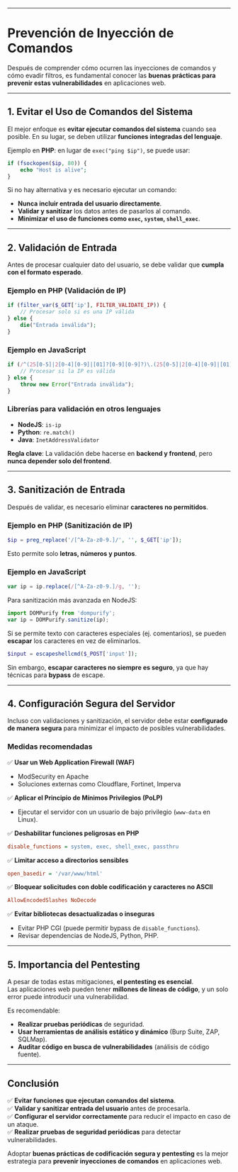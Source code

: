 
---
# **Prevención de Inyección de Comandos**

Después de comprender cómo ocurren las inyecciones de comandos y cómo evadir filtros, es fundamental conocer las **buenas prácticas para prevenir estas vulnerabilidades** en aplicaciones web.

---

## **1. Evitar el Uso de Comandos del Sistema**

El mejor enfoque es **evitar ejecutar comandos del sistema** cuando sea posible. En su lugar, se deben utilizar **funciones integradas del lenguaje**.

Ejemplo en **PHP**: en lugar de `exec("ping $ip")`, se puede usar:

```php
if (fsockopen($ip, 80)) {
    echo "Host is alive";
}
```

Si no hay alternativa y es necesario ejecutar un comando:

- **Nunca incluir entrada del usuario directamente**.
- **Validar y sanitizar** los datos antes de pasarlos al comando.
- **Minimizar el uso de funciones como `exec`, `system`, `shell_exec`**.

---

## **2. Validación de Entrada**

Antes de procesar cualquier dato del usuario, se debe validar que **cumpla con el formato esperado**.

### **Ejemplo en PHP (Validación de IP)**

```php
if (filter_var($_GET['ip'], FILTER_VALIDATE_IP)) {
    // Procesar solo si es una IP válida
} else {
    die("Entrada inválida");
}
```

### **Ejemplo en JavaScript**

```javascript
if (/^(25[0-5]|2[0-4][0-9]|[01]?[0-9][0-9]?)\.(25[0-5]|2[0-4][0-9]|[01]?[0-9][0-9]?)\.(25[0-5]|2[0-4][0-9]|[01]?[0-9][0-9]?)\.(25[0-5]|2[0-4][0-9]|[01]?[0-9][0-9]?)$/.test(ip)) {
    // Procesar si la IP es válida
} else {
    throw new Error("Entrada inválida");
}
```

### **Librerías para validación en otros lenguajes**

- **NodeJS**: `is-ip`
- **Python**: `re.match()`
- **Java**: `InetAddressValidator`

**Regla clave**: La validación debe hacerse en **backend y frontend**, pero **nunca depender solo del frontend**.

---

## **3. Sanitización de Entrada**

Después de validar, es necesario eliminar **caracteres no permitidos**.

### **Ejemplo en PHP (Sanitización de IP)**

```php
$ip = preg_replace('/[^A-Za-z0-9.]/', '', $_GET['ip']);
```

Esto permite solo **letras, números y puntos**.

### **Ejemplo en JavaScript**

```javascript
var ip = ip.replace(/[^A-Za-z0-9.]/g, '');
```

Para sanitización más avanzada en NodeJS:

```javascript
import DOMPurify from 'dompurify';
var ip = DOMPurify.sanitize(ip);
```

Si se permite texto con caracteres especiales (ej. comentarios), se pueden **escapar** los caracteres en vez de eliminarlos.

```php
$input = escapeshellcmd($_POST['input']);
```

Sin embargo, **escapar caracteres no siempre es seguro**, ya que hay técnicas para **bypass** de escape.

---

## **4. Configuración Segura del Servidor**

Incluso con validaciones y sanitización, el servidor debe estar **configurado de manera segura** para minimizar el impacto de posibles vulnerabilidades.

### **Medidas recomendadas**

✅ **Usar un Web Application Firewall (WAF)**

- ModSecurity en Apache
- Soluciones externas como Cloudflare, Fortinet, Imperva

✅ **Aplicar el Principio de Mínimos Privilegios (PoLP)**

- Ejecutar el servidor con un usuario de bajo privilegio (`www-data` en Linux).

✅ **Deshabilitar funciones peligrosas en PHP**

```ini
disable_functions = system, exec, shell_exec, passthru
```

✅ **Limitar acceso a directorios sensibles**

```ini
open_basedir = '/var/www/html'
```

✅ **Bloquear solicitudes con doble codificación y caracteres no ASCII**

```ini
AllowEncodedSlashes NoDecode
```

✅ **Evitar bibliotecas desactualizadas o inseguras**

- Evitar PHP CGI (puede permitir bypass de `disable_functions`).
- Revisar dependencias de NodeJS, Python, PHP.

---

## **5. Importancia del Pentesting**

A pesar de todas estas mitigaciones, **el pentesting es esencial**.  
Las aplicaciones web pueden tener **millones de líneas de código**, y un solo error puede introducir una vulnerabilidad.

Es recomendable:

- **Realizar pruebas periódicas** de seguridad.
- **Usar herramientas de análisis estático y dinámico** (Burp Suite, ZAP, SQLMap).
- **Auditar código en busca de vulnerabilidades** (análisis de código fuente).

---

## **Conclusión**

✅ **Evitar funciones que ejecutan comandos del sistema**.  
✅ **Validar y sanitizar entrada del usuario** antes de procesarla.  
✅ **Configurar el servidor correctamente** para reducir el impacto en caso de un ataque.  
✅ **Realizar pruebas de seguridad periódicas** para detectar vulnerabilidades.

Adoptar **buenas prácticas de codificación segura y pentesting** es la mejor estrategia para **prevenir inyecciones de comandos** en aplicaciones web.